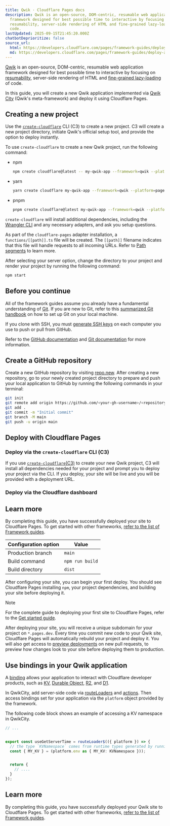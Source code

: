 ```yaml
---
title: Qwik · Cloudflare Pages docs
description: Qwik is an open-source, DOM-centric, resumable web application
  framework designed for best possible time to interactive by focusing on
  resumability, server-side rendering of HTML and fine-grained lazy-loading of
  code.
lastUpdated: 2025-09-15T21:45:20.000Z
chatbotDeprioritize: false
source_url:
  html: https://developers.cloudflare.com/pages/framework-guides/deploy-a-qwik-site/
  md: https://developers.cloudflare.com/pages/framework-guides/deploy-a-qwik-site/index.md
---
```


[Qwik](https://github.com/builderio/qwik) is an open-source, DOM-centric, resumable web application framework designed for best possible time to interactive by focusing on [resumability](https://qwik.builder.io/docs/concepts/resumable/), server-side rendering of HTML and [fine-grained lazy-loading](https://qwik.builder.io/docs/concepts/progressive/#lazy-loading) of code.

In this guide, you will create a new Qwik application implemented via [Qwik City](https://qwik.builder.io/qwikcity/overview/) (Qwik's meta-framework) and deploy it using Cloudflare Pages.

## Creating a new project

Use the [`create-cloudflare`](https://www.npmjs.com/package/create-cloudflare) CLI (C3) to create a new project. C3 will create a new project directory, initiate Qwik's official setup tool, and provide the option to deploy instantly.

To use `create-cloudflare` to create a new Qwik project, run the following command:

* npm

  ```sh
  npm create cloudflare@latest -- my-qwik-app --framework=qwik --platform=pages
  ```

* yarn

  ```sh
  yarn create cloudflare my-qwik-app --framework=qwik --platform=pages
  ```

* pnpm

  ```sh
  pnpm create cloudflare@latest my-qwik-app --framework=qwik --platform=pages
  ```

`create-cloudflare` will install additional dependencies, including the [Wrangler CLI](https://developers.cloudflare.com/workers/wrangler/install-and-update/#check-your-wrangler-version) and any necessary adapters, and ask you setup questions.

As part of the `cloudflare-pages` adapter installation, a `functions/[[path]].ts` file will be created. The `[[path]]` filename indicates that this file will handle requests to all incoming URLs. Refer to [Path segments](https://developers.cloudflare.com/pages/functions/routing/#dynamic-routes) to learn more.

After selecting your server option, change the directory to your project and render your project by running the following command:

```sh
npm start
```

## Before you continue

All of the framework guides assume you already have a fundamental understanding of [Git](https://git-scm.com/). If you are new to Git, refer to this [summarized Git handbook](https://guides.github.com/introduction/git-handbook/) on how to set up Git on your local machine.

If you clone with SSH, you must [generate SSH keys](https://docs.github.com/en/github/authenticating-to-github/connecting-to-github-with-ssh/generating-a-new-ssh-key-and-adding-it-to-the-ssh-agent) on each computer you use to push or pull from GitHub.

Refer to the [GitHub documentation](https://guides.github.com/introduction/git-handbook/) and [Git documentation](https://git-scm.com/book/en/v2) for more information.

## Create a GitHub repository

Create a new GitHub repository by visiting [repo.new](https://repo.new). After creating a new repository, go to your newly created project directory to prepare and push your local application to GitHub by running the following commands in your terminal:

```sh
git init
git remote add origin https://github.com/<your-gh-username>/<repository-name>
git add .
git commit -m "Initial commit"
git branch -M main
git push -u origin main
```

## Deploy with Cloudflare Pages

### Deploy via the `create-cloudflare` CLI (C3)

If you use [`create-cloudflare`(C3)](https://www.npmjs.com/package/create-cloudflare) to create your new Qwik project, C3 will install all dependencies needed for your project and prompt you to deploy your project via the CLI. If you deploy, your site will be live and you will be provided with a deployment URL.

### Deploy via the Cloudflare dashboard

## Learn more

By completing this guide, you have successfully deployed your site to Cloudflare Pages. To get started with other frameworks, [refer to the list of Framework guides](https://developers.cloudflare.com/pages/framework-guides/).

| Configuration option | Value |
| - | - |
| Production branch | `main` |
| Build command | `npm run build` |
| Build directory | `dist` |

After configuring your site, you can begin your first deploy. You should see Cloudflare Pages installing `npm`, your project dependencies, and building your site before deploying it.

Note

For the complete guide to deploying your first site to Cloudflare Pages, refer to the [Get started guide](https://developers.cloudflare.com/pages/get-started/).

After deploying your site, you will receive a unique subdomain for your project on `*.pages.dev`. Every time you commit new code to your Qwik site, Cloudflare Pages will automatically rebuild your project and deploy it. You will also get access to [preview deployments](https://developers.cloudflare.com/pages/configuration/preview-deployments/) on new pull requests, to preview how changes look to your site before deploying them to production.

## Use bindings in your Qwik application

A [binding](https://developers.cloudflare.com/pages/functions/bindings/) allows your application to interact with Cloudflare developer products, such as [KV](https://developers.cloudflare.com/kv/concepts/how-kv-works/), [Durable Object](https://developers.cloudflare.com/durable-objects/), [R2](https://developers.cloudflare.com/r2/), and [D1](https://blog.cloudflare.com/introducing-d1/).

In QwikCity, add server-side code via [routeLoaders](https://qwik.builder.io/qwikcity/route-loader/) and [actions](https://qwik.builder.io/qwikcity/action/). Then access bindings set for your application via the `platform` object provided by the framework.

The following code block shows an example of accessing a KV namespace in QwikCity.

```typescript
// ...


export const useGetServerTime = routeLoader$(({ platform }) => {
  // the type `KVNamespace` comes from runtime types generated by running `wrangler types`
  const { MY_KV } = (platform.env as { MY_KV: KVNamespace }));


  return {
    // ....
  }
});
```

## Learn more

By completing this guide, you have successfully deployed your Qwik site to Cloudflare Pages. To get started with other frameworks, [refer to the list of Framework guides](https://developers.cloudflare.com/pages/framework-guides/).
